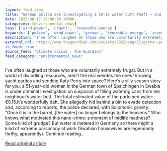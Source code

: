 ```yaml
---
layout: feed_item
title: "German police are investigating a €0.15 water butt theft – and I fear they’re on the right side of history"
date: 2025-08-17 13:00:30 +0000
categories: [environmental_news]
tags: ['wind-power', 'urgent', 'renewable-energy']
keywords: ['police', 'wind-power', 'german', 'renewable-energy', 'investigating', 'urgent']
description: "I’ve often laughed at those who are voluntarily extremely frugal"
external_url: https://www.theguardian.com/society/2025/aug/17/german-police-are-investigating-a-015-water-butt-theft-and-i-fear-theyre-on-the-right-side-of-history
is_feed: true
source_feed: "Climate crisis | The Guardian"
feed_category: "environmental_news"
---
```


I’ve often laughed at those who are voluntarily extremely frugal. But in a world of dwindling resources, aren’t the real weirdos the ones throwing yacht parties and sending Katy Perry into space? Here’s a silly season story for you: a 51-year-old woman in the German town of Spaichingen in Swabia is under criminal investigation on suspicion of filling watering cans from her neighbour’s water butt. The total estimated value of the purloined water: €0.15.It’s wonderfully daft. She allegedly hid behind a bin to evade detection and, according to reports, the police declared, with Solomonic gravity: “Once it is in the barrel, [the water] no longer belongs to the heavens.” Who knows what motivated this nano-crime: a moment of midlife madness? Some kind of grudge? But water is metered in Germany so there might a kind of extreme parsimony at work (Swabian housewives are legendarily thrifty, apparently). Continue reading...

[Read original article](https://www.theguardian.com/society/2025/aug/17/german-police-are-investigating-a-015-water-butt-theft-and-i-fear-theyre-on-the-right-side-of-history)
